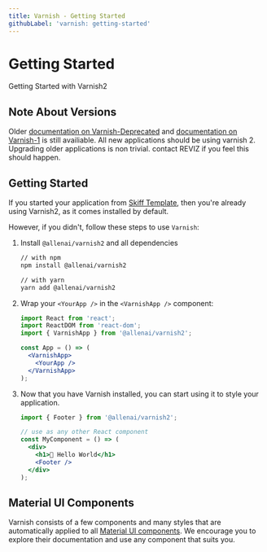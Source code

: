 ```yaml
---
title: Varnish - Getting Started
githubLabel: 'varnish: getting-started'
---
```


# Getting Started

<p class="description">Getting Started with Varnish2</p>

## Note About Versions

Older [documentation on Varnish-Deprecated](https://varnish-deprecated.allenai.org/components/table/) and [documentation on Varnish-1](https://varnish.allenai.org/components/getting_started) is still availiable. All new applications should be using varnish 2. Upgrading older applications is non trivial. contact REVIZ if you feel this should happen.

## Getting Started

If you started your application from [Skiff Template](https://github.com/allenai/skiff-template),
then you're already using Varnish2, as it comes installed by default.

However, if you didn't, follow these steps to use `Varnish`:

1.  Install `@allenai/varnish2` and all dependencies

    ```sh
    // with npm
    npm install @allenai/varnish2

    // with yarn
    yarn add @allenai/varnish2
    ```

2.  Wrap your `<YourApp />` in the `<VarnishApp />` component:

    ```jsx dark
    import React from 'react';
    import ReactDOM from 'react-dom';
    import { VarnishApp } from '@allenai/varnish2';

    const App = () => (
      <VarnishApp>
        <YourApp />
      </VarnishApp>
    );
    ```

3.  Now that you have Varnish installed, you can start using it to style your application.

    ```jsx dark
    import { Footer } from '@allenai/varnish2';

    // use as any other React component
    const MyComponent = () => (
      <div>
        <h1>👋 Hello World</h1>
        <Footer />
      </div>
    );
    ```

## Material UI Components

Varnish consists of a few components and many styles that are automatically applied to all
[Material UI components](https://mui.com/components/). We encourage you to explore their
documentation and use any component that suits you.
